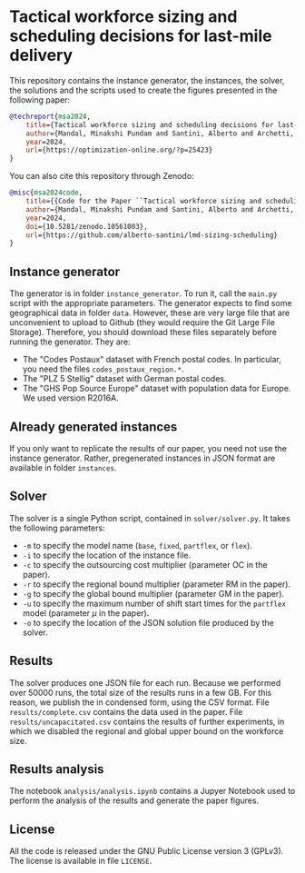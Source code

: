# Tactical workforce sizing and scheduling decisions for last-mile delivery

This repository contains the instance generator, the instances, the solver, the solutions and the scripts used to create the figures presented in the following paper:
```bib
@techreport{msa2024,
    title={Tactical workforce sizing and scheduling decisions for last-mile delivery},
    author={Mandal, Minakshi Pundam and Santini, Alberto and Archetti, Claudia},
    year=2024,
    url={https://optimization-online.org/?p=25423}
}
```

You can also cite this repository through Zenodo:
```bib
@misc{msa2024code,
    title={{Code for the Paper ``Tactical workforce sizing and scheduling decisions for last-mile delivery''}},
    author={Mandal, Minakshi Pundam and Santini, Alberto and Archetti, Claudia},
    year=2024,
    doi={10.5281/zenodo.10561003},
    url={https://github.com/alberto-santini/lmd-sizing-scheduling}
}
```

## Instance generator

The generator is in folder `instance_generator`.
To run it, call the `main.py` script with the appropriate parameters.
The generator expects to find some geographical data in folder `data`.
However, these are very large file that are unconvenient to upload to Github (they would require the Git Large File Storage).
Therefore, you should download these files separately before running the generator.
They are:
* The "Codes Postaux" dataset with French postal codes. In particular, you need the files `codes_postaux_region.*`.
* The "PLZ 5 Stellig" dataset with German postal codes.
* The "GHS Pop Source Europe" dataset with population data for Europe. We used version R2016A.

## Already generated instances

If you only want to replicate the results of our paper, you need not use the instance generator.
Rather, pregenerated instances in JSON format are available in folder `instances`.

## Solver

The solver is a single Python script, contained in `solver/solver.py`.
It takes the following parameters:
* `-m` to specify the model name (`base`, `fixed`, `partflex`, or `flex`).
* `-i` to specify the location of the instance file.
* `-c` to specify the outsourcing cost multiplier (parameter OC in the paper).
* `-r` to specify the regional bound multiplier (parameter RM in the paper).
* `-g` to specify the global bound multiplier (parameter GM in the paper).
* `-u` to specify the maximum number of shift start times for the `partflex` model (parameter $\mu$ in the paper).
* `-o` to specify the location of the JSON solution file produced by the solver.

## Results

The solver produces one JSON file for each run.
Because we performed over 50000 runs, the total size of the results runs in a few GB.
For this reason, we publish the in condensed form, using the CSV format.
File `results/complete.csv` contains the data used in the paper.
File `results/uncapacitated.csv` contains the results of further experiments, in which we disabled the regional and global upper bound on the workforce size.

## Results analysis

The notebook `analysis/analysis.ipynb` contains a Jupyer Notebook used to perform the analysis of the results and generate the paper figures.

## License

All the code is released under the GNU Public License version 3 (GPLv3).
The license is available in file `LICENSE`.
